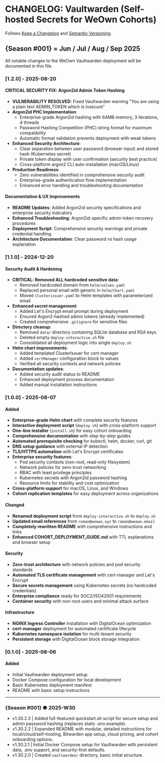 # CHANGELOG: Vaultwarden (Self-hosted Secrets for WeOwn Cohorts)

[//]: # "Tracking Vaultwarden for internal and cohort secrets"
[//]: # "Seasons as above"

Follows [Keep a Changelog](https://keepachangelog.com/en/1.1.0/) and [Semantic Versioning](https://semver.org/spec/v2.0.0.html).

## {Season #001} = Jun / Jul / Aug / Sep 2025

All notable changes to the WeOwn Vaultwarden deployment will be documented in this file.

### [1.2.0] - 2025-08-20

#### CRITICAL SECURITY FIX: Argon2id Admin Token Hashing
- **VULNERABILITY RESOLVED**: Fixed Vaultwarden warning "You are using a plain text ADMIN_TOKEN which is insecure"
- **Argon2id PHC Implementation**:
  - Enterprise-grade Argon2id hashing with 64MB memory, 3 iterations, 4 threads
  - Password Hashing Competition (PHC) string format for maximum compatibility
  - Automatic format validation prevents deployment with weak tokens
- **Enhanced Security Architecture**:
  - Clear separation between user password (browser input) and stored hash (Kubernetes secret)
  - Private token display with user confirmation (security best practice)
  - Cross-platform argon2 CLI auto-installation (macOS/Linux)
- **Production Readiness**:
  - Zero vulnerabilities identified in comprehensive security audit
  - Enterprise-grade authentication flow implementation
  - Enhanced error handling and troubleshooting documentation

#### Documentation & UX Improvements
- **README Updates**: Added Argon2id security specifications and enterprise security indicators
- **Enhanced Troubleshooting**: Argon2id-specific admin token recovery procedures
- **Deployment Script**: Comprehensive security warnings and private credential handling
- **Architecture Documentation**: Clear password vs hash usage explanation

### [1.1.0] - 2024-12-20

#### Security Audit & Hardening
- **CRITICAL: Removed ALL hardcoded sensitive data**:
  - Removed hardcoded domain from `helm/values.yaml`
  - Replaced personal email with generic in `helm/Chart.yaml`
  - Moved `clusterissuer.yaml` to Helm templates with parameterized email
- **Enhanced secret management**:
  - Added Let's Encrypt email prompt during deployment
  - Ensured Argon2-hashed admin tokens (already implemented)
  - Created comprehensive `.gitignore` for sensitive files
- **Directory cleanup**:
  - Removed `data/` directory containing SQLite database and RSA keys
  - Deleted empty `deploy-interactive.sh` file
  - Consolidated all deployment logic into single `deploy.sh`
- **Helm chart improvements**:
  - Added templated ClusterIssuer for cert-manager
  - Added `certManager` configuration block to values
  - Verified all security contexts and network policies
- **Documentation updates**:
  - Added security audit status to README
  - Enhanced deployment process documentation
  - Added manual installation instructions

### [1.0.0] - 2025-08-07

#### Added
- **Enterprise-grade Helm chart** with complete security features
- **Interactive deployment script** (`deploy.sh`) with cross-platform support
- **One-line installer** (`install.sh`) for easy cohort onboarding
- **Comprehensive documentation** with step-by-step guides
- **Automated prerequisite checking** for kubectl, helm, docker, curl, git
- **DNS setup guidance** with external IP detection
- **TLS/HTTPS automation** with Let's Encrypt certificates
- **Enterprise security features**:
  - Pod security contexts (non-root, read-only filesystem)
  - Network policies for zero-trust networking
  - RBAC with least privilege principles
  - Kubernetes secrets with Argon2id password hashing
  - Resource limits for stability and cost optimization
- **Cross-platform support** for macOS, Linux, and Windows
- **Cohort replication templates** for easy deployment across organizations

#### Changed
- **Renamed deployment script** from `deploy-interactive.sh` to `deploy.sh`
- **Updated email references** from `roman@weown.xyz` to `roman@weown.email`
- **Completely rewritten README** with comprehensive instructions and links
- **Enhanced COHORT_DEPLOYMENT_GUIDE.md** with TTL explanations and browser setup

#### Security
- **Zero-trust architecture** with network policies and pod security standards
- **Automated TLS certificate management** with cert-manager and Let's Encrypt
- **Secure secrets management** using Kubernetes secrets (no hardcoded credentials)
- **Enterprise compliance** ready for SOC2/ISO42001 requirements
- **Container security** with non-root users and minimal attack surface

#### Infrastructure
- **NGINX Ingress Controller** installation with DigitalOcean optimization
- **cert-manager** deployment for automated certificate lifecycle
- **Kubernetes namespace isolation** for multi-tenant security
- **Persistent storage** with DigitalOcean block storage integration

### [0.1.0] - 2025-08-06

#### Added
- Initial Vaultwarden deployment setup
- Docker Compose configuration for local development
- Basic Kubernetes deployment manifest
- README with basic setup instructions

---

### {Season #001} ● 2025-W30

- v1.30.2.3 | Added full-featured quickstart.sh script for secure setup and admin password hashing (replaces static .env.example).
- v1.30.2.2 | Expanded README with modular, detailed instructions for local/cloud/self-hosting, Bitwarden app setup, cloud pricing, and cohort onboarding options.
- v1.30.2.1 | Initial Docker Compose setup for Vaultwarden with persistent data, .env support, and security-first defaults.
- v1.30.2.0 | Created `vaultwarden/` directory, basic initial structure.